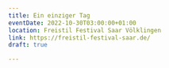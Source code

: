 ```yaml
---
title: Ein einziger Tag
eventDate: 2022-10-30T03:00:00+01:00
location: Freistil Festival Saar Völklingen
link: https://freistil-festival-saar.de/
draft: true

---
```

